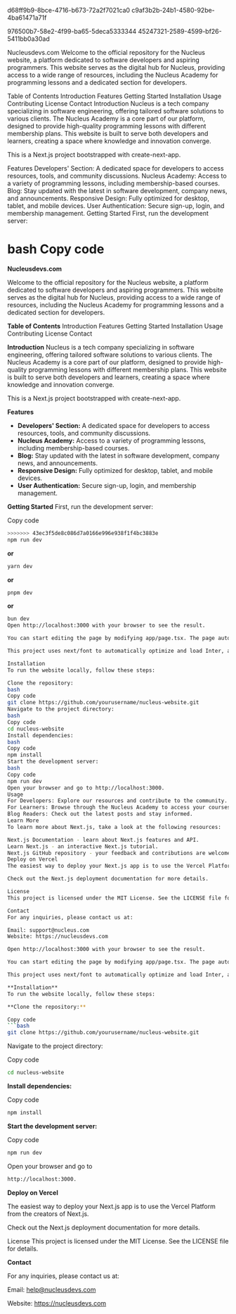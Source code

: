 d68ff9b9-8bce-4716-b673-72a2f7021ca0
c9af3b2b-24b1-4580-92be-4ba61471a71f

976500b7-58e2-4f99-ba65-5deca5333344
45247321-2589-4599-bf26-5411bb0a30ad

Nucleusdevs.com
Welcome to the official repository for the Nucleus website, a platform dedicated to software developers and aspiring programmers. This website serves as the digital hub for Nucleus, providing access to a wide range of resources, including the Nucleus Academy for programming lessons and a dedicated section for developers.

Table of Contents
Introduction
Features
Getting Started
Installation
Usage
Contributing
License
Contact
Introduction
Nucleus is a tech company specializing in software engineering, offering tailored software solutions to various clients. The Nucleus Academy is a core part of our platform, designed to provide high-quality programming lessons with different membership plans. This website is built to serve both developers and learners, creating a space where knowledge and innovation converge.

This is a Next.js project bootstrapped with create-next-app.

Features
Developers' Section: A dedicated space for developers to access resources, tools, and community discussions.
Nucleus Academy: Access to a variety of programming lessons, including membership-based courses.
Blog: Stay updated with the latest in software development, company news, and announcements.
Responsive Design: Fully optimized for desktop, tablet, and mobile devices.
User Authentication: Secure sign-up, login, and membership management.
Getting Started
First, run the development server:

bash
Copy code
=======
**Nucleusdevs.com**

Welcome to the official repository for the Nucleus website, a platform dedicated to software developers and aspiring programmers. This website serves as the digital hub for Nucleus, providing access to a wide range of resources, including the Nucleus Academy for programming lessons and a dedicated section for developers.

**Table of Contents**
Introduction
Features
Getting Started
Installation
Usage
Contributing
License
Contact

**Introduction**
Nucleus is a tech company specializing in software engineering, offering tailored software solutions to various clients. The Nucleus Academy is a core part of our platform, designed to provide high-quality programming lessons with different membership plans. This website is built to serve both developers and learners, creating a space where knowledge and innovation converge.

This is a Next.js project bootstrapped with create-next-app.

**Features**

- **Developers' Section:** A dedicated space for developers to access resources, tools, and community discussions.
- **Nucleus Academy:** Access to a variety of programming lessons, including membership-based courses.
- **Blog:** Stay updated with the latest in software development, company news, and announcements.
- **Responsive Design:** Fully optimized for desktop, tablet, and mobile devices.
- **User Authentication:** Secure sign-up, login, and membership management.

**Getting Started**
First, run the development server:

Copy code

```bash
>>>>>>> 43ec3f5de8c086d7a0166e996e938f1f4bc3883e
npm run dev
```

**or**

```bash
yarn dev
```

**or**

```bash
pnpm dev
```

**or**

````bash
bun dev
Open http://localhost:3000 with your browser to see the result.

You can start editing the page by modifying app/page.tsx. The page auto-updates as you edit the file.

This project uses next/font to automatically optimize and load Inter, a custom Google Font.

Installation
To run the website locally, follow these steps:

Clone the repository:
bash
Copy code
git clone https://github.com/yourusername/nucleus-website.git
Navigate to the project directory:
bash
Copy code
cd nucleus-website
Install dependencies:
bash
Copy code
npm install
Start the development server:
bash
Copy code
npm run dev
Open your browser and go to http://localhost:3000.
Usage
For Developers: Explore our resources and contribute to the community.
For Learners: Browse through the Nucleus Academy to access your courses.
Blog Readers: Check out the latest posts and stay informed.
Learn More
To learn more about Next.js, take a look at the following resources:

Next.js Documentation - learn about Next.js features and API.
Learn Next.js - an interactive Next.js tutorial.
Next.js GitHub repository - your feedback and contributions are welcome!
Deploy on Vercel
The easiest way to deploy your Next.js app is to use the Vercel Platform from the creators of Next.js.

Check out the Next.js deployment documentation for more details.

License
This project is licensed under the MIT License. See the LICENSE file for details.

Contact
For any inquiries, please contact us at:

Email: support@nucleus.com
Website: https://nucleusdevs.com

Open http://localhost:3000 with your browser to see the result.

You can start editing the page by modifying app/page.tsx. The page auto-updates as you edit the file.

This project uses next/font to automatically optimize and load Inter, a custom Google Font.

**Installation**
To run the website locally, follow these steps:

**Clone the repository:**

Copy code
```bash
git clone https://github.com/yourusername/nucleus-website.git
````

Navigate to the project directory:

Copy code

```bash
cd nucleus-website
```

**Install dependencies:**

Copy code

```bash
npm install
```

**Start the development server:**

Copy code

```bash
npm run dev
```

Open your browser and go to

```bash
http://localhost:3000.
```

**Deploy on Vercel**

The easiest way to deploy your Next.js app is to use the Vercel Platform from the creators of Next.js.

Check out the Next.js deployment documentation for more details.

License
This project is licensed under the MIT License. See the LICENSE file for details.

**Contact**

For any inquiries, please contact us at:

Email: help@nucleusdevs.com

Website: https://nucleusdevs.com
